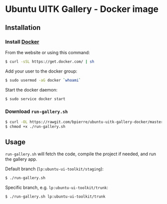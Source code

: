 # Ubuntu UITK Gallery - Docker image

## Installation

### Install [Docker](http://docker.com)

From the website or using this command:

```sh
$ curl -sSL https://get.docker.com/ | sh
```

Add your user to the docker group:

```sh
$ sudo usermod -aG docker `whoami`
```

Start the docker daemon:

```sh
$ sudo service docker start
```

### Download `run-gallery.sh`

```sh
$ curl -OL https://rawgit.com/bpierre/ubuntu-uitk-gallery-docker/master/run-gallery.sh
$ chmod +x ./run-gallery.sh
```

## Usage

`run-gallery.sh` will fetch the code, compile the project if needed, and run the gallery app.

Default branch (`lp:ubuntu-ui-toolkit/staging`):

```sh
$ ./run-gallery.sh
```

Specific branch, e.g. `lp:ubuntu-ui-toolkit/trunk`:

```sh
$ ./run-gallery.sh lp:ubuntu-ui-toolkit/trunk
```
